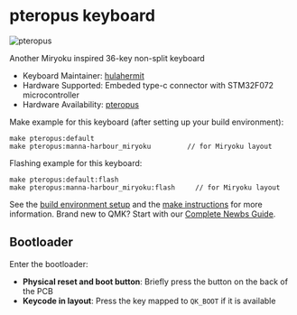 # pteropus keyboard

![pteropus](https://i.imgur.com/5AACuSXh.jpg)

Another Miryoku inspired 36-key non-split keyboard

* Keyboard Maintainer: [hulahermit](https://github.com/hulahermit)
* Hardware Supported: Embeded type-c connector with STM32F072 microcontroller
* Hardware Availability: [pteropus](https://github.com/hulahermit/pteropus_keyboard)

Make example for this keyboard (after setting up your build environment):

    make pteropus:default
    make pteropus:manna-harbour_miryoku         // for Miryoku layout

Flashing example for this keyboard:

    make pteropus:default:flash
    make pteropus:manna-harbour_miryoku:flash     // for Miryoku layout

See the [build environment setup](https://docs.qmk.fm/#/getting_started_build_tools) and the [make instructions](https://docs.qmk.fm/#/getting_started_make_guide) for more information. Brand new to QMK? Start with our [Complete Newbs Guide](https://docs.qmk.fm/#/newbs).

## Bootloader

Enter the bootloader:

* **Physical reset and boot button**: Briefly press the button on the back of the PCB
* **Keycode in layout**: Press the key mapped to `QK_BOOT` if it is available
